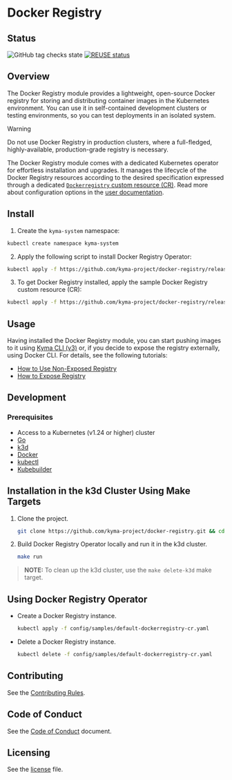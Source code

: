 # Docker Registry

## Status

![GitHub tag checks state](https://img.shields.io/github/checks-status/kyma-project/docker-registry/main?label=docker-registry&link=https%3A%2F%2Fgithub.com%2Fkyma-project%2Fdocker-registry%2Fcommits%2Fmain)
[![REUSE status](https://api.reuse.software/badge/github.com/kyma-project/docker-registry)](https://api.reuse.software/info/github.com/kyma-project/docker-registry)

## Overview

The Docker Registry module provides a lightweight, open-source Docker registry for storing and distributing container images in the Kubernetes environment. You can use it in self-contained development clusters or testing environments, so you can test deployments in an isolated system.

> [!WARNING]  
> Do not use Docker Registry in production clusters, where a full-fledged, highly-available, production-grade registry is necessary.

The Docker Registry module comes with a dedicated Kubernetes operator for effortless installation and upgrades. It manages the lifecycle of the Docker Registry resources according to the desired specification expressed through a dedicated [`Dockerregistry` custom resource (CR)](docs/user/technical-reference/resources/06-20-docker-registry-cr.md). Read more about configuration options in the [user documentation](./docs/user).

## Install

1. Create the `kyma-system` namespace:

```bash
kubectl create namespace kyma-system
```

2. Apply the following script to install Docker Registry Operator:

```bash
kubectl apply -f https://github.com/kyma-project/docker-registry/releases/latest/download/dockerregistry-operator.yaml
```

3. To get Docker Registry installed, apply the sample Docker Registry custom resource (CR):

```bash
kubectl apply -f https://github.com/kyma-project/docker-registry/releases/latest/download/default-dockerregistry-cr.yaml
```

## Usage

Having installed the Docker Registry module, you can start pushing images to it using [Kyma CLI (v3)](https://github.com/kyma-project/cli?tab=readme-ov-file#install) or, if you decide to expose the registry externally, using Docker CLI.
For details, see the following tutorials:

* [How to Use Non-Exposed Registry](docs/user/tutorials/01-10-use-registry.md)
* [How to Expose Registry](docs/user/tutorials/01-20-expose-registry.md)

## Development

### Prerequisites

* Access to a Kubernetes (v1.24 or higher) cluster
* [Go](https://go.dev/)
* [k3d](https://k3d.io/)
* [Docker](https://www.docker.com/)
* [kubectl](https://kubernetes.io/docs/tasks/tools/)
* [Kubebuilder](https://book.kubebuilder.io/)

## Installation in the k3d Cluster Using Make Targets

1. Clone the project.

    ```bash
    git clone https://github.com/kyma-project/docker-registry.git && cd docker-registry/
    ```

2. Build Docker Registry Operator locally and run it in the k3d cluster.

    ```bash
    make run
    ```

> **NOTE:** To clean up the k3d cluster, use the `make delete-k3d` make target.

## Using Docker Registry Operator

* Create a Docker Registry instance.

    ```bash
    kubectl apply -f config/samples/default-dockerregistry-cr.yaml
    ```

* Delete a Docker Registry instance.

    ```bash
    kubectl delete -f config/samples/default-dockerregistry-cr.yaml
    ```

## Contributing

See the [Contributing Rules](CONTRIBUTING.md).

## Code of Conduct

See the [Code of Conduct](CODE_OF_CONDUCT.md) document.

## Licensing

See the [license](./LICENSE) file.
